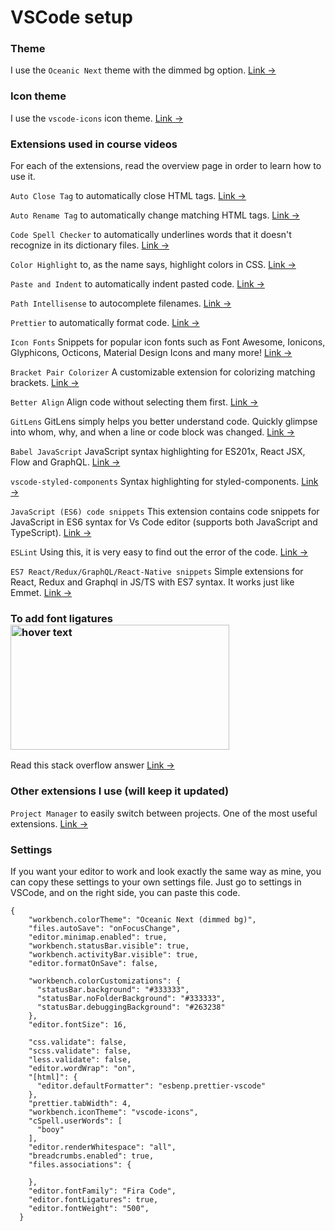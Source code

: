 # VSCode setup

### Theme

I use the `Oceanic Next` theme with the dimmed bg option. [Link &rarr;](https://marketplace.visualstudio.com/items?itemName=naumovs.theme-oceanicnext)

### Icon theme

I use the `vscode-icons` icon theme. [Link &rarr;](https://marketplace.visualstudio.com/items?itemName=vscode-icons-team.vscode-icons)

### Extensions used in course videos

For each of the extensions, read the overview page in order to learn how to use it.

`Auto Close Tag` to automatically close HTML tags. [Link &rarr;](https://marketplace.visualstudio.com/items?itemName=formulahendry.auto-close-tag)

`Auto Rename Tag` to automatically change matching HTML tags. [Link &rarr;](https://marketplace.visualstudio.com/items?itemName=formulahendry.auto-rename-tag)

`Code Spell Checker` to automatically underlines words that it doesn't recognize in its dictionary files. [Link &rarr;](https://marketplace.visualstudio.com/items?itemName=streetsidesoftware.code-spell-checker)

`Color Highlight` to, as the name says, highlight colors in CSS. [Link &rarr;](https://marketplace.visualstudio.com/items?itemName=naumovs.color-highlight)

`Paste and Indent` to automatically indent pasted code. [Link &rarr;](https://marketplace.visualstudio.com/items?itemName=Rubymaniac.vscode-paste-and-indent)

`Path Intellisense` to autocomplete filenames. [Link &rarr;](https://marketplace.visualstudio.com/items?itemName=christian-kohler.path-intellisense)

`Prettier` to automatically format code. [Link &rarr;](https://marketplace.visualstudio.com/items?itemName=esbenp.prettier-vscode)

`Icon Fonts` Snippets for popular icon fonts such as Font Awesome, Ionicons, Glyphicons, Octicons, Material Design Icons and many more! [Link &rarr;](https://marketplace.visualstudio.com/items?itemName=idleberg.icon-fonts)

`Bracket Pair Colorizer` A customizable extension for colorizing matching brackets. [Link &rarr;](https://marketplace.visualstudio.com/items?itemName=CoenraadS.bracket-pair-colorizer)

`Better Align` Align code without selecting them first. [Link &rarr;](https://marketplace.visualstudio.com/items?itemName=wwm.better-align)

`GitLens` GitLens simply helps you better understand code. Quickly glimpse into whom, why, and when a line or code block was changed. [Link &rarr;](https://marketplace.visualstudio.com/items?itemName=eamodio.gitlens)

`Babel JavaScript` JavaScript syntax highlighting for ES201x, React JSX, Flow and GraphQL. [Link &rarr;](https://marketplace.visualstudio.com/items?itemName=mgmcdermott.vscode-language-babel)

`vscode-styled-components` Syntax highlighting for styled-components. [Link &rarr;](https://marketplace.visualstudio.com/items?itemName=jpoissonnier.vscode-styled-components)

`JavaScript (ES6) code snippets` This extension contains code snippets for JavaScript in ES6 syntax for Vs Code editor (supports both JavaScript and TypeScript). [Link &rarr;](https://marketplace.visualstudio.com/items?itemName=xabikos.JavaScriptSnippets)

`ESLint` Using this, it is very easy to find out the error of the code. [Link &rarr;](https://marketplace.visualstudio.com/items?itemName=dbaeumer.vscode-eslint)

`ES7 React/Redux/GraphQL/React-Native snippets` Simple extensions for React, Redux and Graphql in JS/TS with ES7 syntax. It works just like Emmet. [Link &rarr;](https://marketplace.visualstudio.com/items?itemName=dsznajder.es7-react-js-snippets)

### To add font ligatures <img src="https://raw.githubusercontent.com/tonsky/FiraCode/b029b9a2ef915579f4f1b2398eaa65a2050b88ec/extras/logo.svg" width="350" height="200" title="hover text">
Read this stack overflow answer [Link &rarr;](https://stackoverflow.com/questions/56209769/how-do-i-setup-font-ligatures-for-visual-studio-code)

### Other extensions I use (will keep it updated) 

`Project Manager` to easily switch between projects. One of the most useful extensions. [Link &rarr;](https://marketplace.visualstudio.com/items?itemName=alefragnani.project-manager)

### Settings

If you want your editor to work and look exactly the same way as mine, you can copy these settings to your own settings file. Just go to settings in VSCode, and on the right side, you can paste this code.

```
{
    "workbench.colorTheme": "Oceanic Next (dimmed bg)",
    "files.autoSave": "onFocusChange",
    "editor.minimap.enabled": true,
    "workbench.statusBar.visible": true,
    "workbench.activityBar.visible": true,
    "editor.formatOnSave": false,
  
    "workbench.colorCustomizations": {
      "statusBar.background": "#333333",
      "statusBar.noFolderBackground": "#333333",
      "statusBar.debuggingBackground": "#263238"
    },
    "editor.fontSize": 16,
  
    "css.validate": false,
    "scss.validate": false,
    "less.validate": false,
    "editor.wordWrap": "on",
    "[html]": {
      "editor.defaultFormatter": "esbenp.prettier-vscode"
    },
    "prettier.tabWidth": 4,
    "workbench.iconTheme": "vscode-icons",
    "cSpell.userWords": [
      "booy"
    ],
    "editor.renderWhitespace": "all",
    "breadcrumbs.enabled": true,
    "files.associations": {
    
    },
    "editor.fontFamily": "Fira Code", 
    "editor.fontLigatures": true,
    "editor.fontWeight": "500",
  }

```
